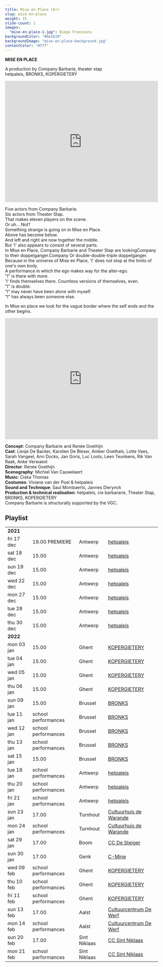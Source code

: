 ```yaml
---
title: Mise en Place (6+)
slug: mise-en-place
weight: 15
slide-count: 1
images:
  "mise-en-place-1.jpg": Diego Franssens
backgroundColor: "#0e1619"
backgroundImage: "mise-en-place-background.jpg"
contentColor: "#fff"
---
```

<style>
    #main {
        background-repeat: repeat;
    }
    .speellijst a {
      border-bottom-color: rgba(255, 255, 255, 0.4);
    }
</style>
**MISE EN PLACE**<br>

A production by Company Barbarie, theater stap<br>
hetpaleis, BRONKS, KOPERGIETERY

<iframe src="https://player.vimeo.com/video/579072479" width="100%" height="400" frameborder="0" allow="autoplay; fullscreen; picture-in-picture" allowfullscreen></iframe>

Five actors from Company Barbarie.<br>
Six actors from Theater Stap.<br>
That makes eleven players on the scene.<br>
Or uh... Not?<br>
Something strange is going on in Mise en Place.<br>
Above has become below.<br>
And left and right are now together the middle.<br>
But 'I' also appears to consist of several parts.<br>
In Mise en Place, Company Barbarie and Theater Stap are lookingCompany
to their doppelganger.Company
Or double-double-triple doppelganger.<br>
Because in the universe of Mise en Place, 'I' does not stop at the limits of one's own body.<br>
A performance in which the ego makes way for the alter-ego.<br>
"I" is there with more.<br>
'I' finds themselves there. Countless versions of themselves, even.<br>
"I" is double.<br>
“I” may never have been alone with myself.<br>
"I" has always been someone else.<br>

In Mise en place we look for the vague border where the self ends and the other begins.<br>

<iframe src="https://player.vimeo.com/video/579072869" width="100%" height="400" frameborder="0" allow="autoplay; fullscreen; picture-in-picture" allowfullscreen></iframe>

**Concept**: Company Barbarie and Renée Goethijn<br>
**Cast**: Liesje De Backer, Karolien De Bleser, Amber Goethals, Lotte Vaes, Sarah Vangeel, Ann Dockx, Jan Goris, Luc Loots, Leen Teunkens, Rik Van Raak, Anke Verwaest<br>
**Director**: Renée Goethijn<br>
**Scenography**: Michiel Van Cauwelaert<br>
**Music**: Ciska Thomas<br>
**Costumes**: Viviane van der Poel &amp; hetpaleis<br>
**Sound and Technique**: Saul Mombaerts, Jannes Dierynck<br>
**Production &amp; technical realisation**: hetpaleis, cie barbararie, Theater Stap, BRONKS, KOPERGIETERY<br>
Company Barbarie is structurally supported by the VGC.

## Playlist
<div class="table-responsive">
<table class="speellijst">
<tr><td colspan="5"><strong>2021</strong></td></tr>
<tr><td>fri 17 dec</td><td>19.00 PREMIERE</td><td>Antwerp</td><td><a href="https://www.hetpaleis.be/">hetpaleis</a></td></tr>
<tr><td>sat 18 dec</td><td>15.00</td><td>Antwerp</td><td><a href="https://www.hetpaleis.be/">hetpaleis</a></td></tr>
<tr><td>sun 19 dec</td><td>15.00</td><td>Antwerp</td><td><a href="https://www.hetpaleis.be/">hetpaleis</a></td></tr>
<tr><td>wed 22 dec</td><td>15.00</td><td>Antwerp</td><td><a href="https://www.hetpaleis.be/">hetpaleis</a></td></tr>
<tr><td>mon 27 dec</td><td>15.00</td><td>Antwerp</td><td><a href="https://www.hetpaleis.be/">hetpaleis</a></td></tr>
<tr><td>tue 28 dec</td><td>15.00</td><td>Antwerp</td><td><a href="https://www.hetpaleis.be/">hetpaleis</a></td></tr>
<tr><td>thu 30 dec</td><td>15.00</td><td>Antwerp</td><td><a href="https://www.hetpaleis.be/">hetpaleis</a></td></tr>

<tr><td colspan="5"><strong>2022</strong></td></tr>
<tr><td>mon 03 jan</td><td>15.00</td><td>Ghent</td><td><a href="https://www.kopergietery.be/">KOPERGIETERY</a></td></tr>
<tr><td>tue 04 jan</td><td>15.00</td><td>Ghent</td><td><a href="https://www.kopergietery.be/">KOPERGIETERY</a></td></tr>
<tr><td>wed 05 jan</td><td>15.00</td><td>Ghent</td><td><a href="https://www.kopergietery.be/">KOPERGIETERY</a></td></tr>
<tr><td>thu 06 jan</td><td>15.00</td><td>Ghent</td><td><a href="https://www.kopergietery.be/">KOPERGIETERY</a></td></tr>
<tr><td>sun 09 jan</td><td>15.00</td><td>Brussel</td><td><a href="https://www.bronks.be/">BRONKS</a></td></tr>
<tr><td>tue 11 jan</td><td>school performances</td><td>Brussel</td><td><a href="https://www.bronks.be/">BRONKS</a></td></tr>
<tr><td>wed 12 jan</td><td>school performances</td><td>Brussel</td><td><a href="https://www.bronks.be/">BRONKS</a></td></tr>
<tr><td>thu 13 jan</td><td>school performances</td><td>Brussel</td><td><a href="https://www.bronks.be/">BRONKS</a></td></tr>
<tr><td>sat 15 jan</td><td>15.00</td><td>Brussel</td><td><a href="https://www.bronks.be/">BRONKS</a></td></tr>
<tr><td>tue 18 jan</td><td>school performances</td><td>Antwerp</td><td><a href="https://www.hetpaleis.be/">hetpaleis</a></td></tr>
<tr><td>thu 20 jan</td><td>school performances</td><td>Antwerp</td><td><a href="https://www.hetpaleis.be/">hetpaleis</a></td></tr>
<tr><td>fri 21 jan</td><td>school performances</td><td>Antwerp</td><td><a href="https://www.hetpaleis.be/">hetpaleis</a></td></tr>
<tr><td>sun 23 jan</td><td>17.00</td><td>Turnhout</td><td><a href="https://www.warande.be/">Cultuurhuis de Warande</a></td></tr>
<tr><td>mon 24 jan</td><td>school performances</td><td>Turnhout</td><td><a href="https://www.warande.be/">Cultuurhuis de Warande</a></td></tr>
<tr><td>sat 29 jan</td><td>17.00</td><td>Boom</td><td><a href="https://www.desteigerboom.be/">CC De Steiger</a></td></tr>
<tr><td>sun 30 jan</td><td>17.00</td><td>Genk</td><td><a href="https://www.c-mine.be/">C-Mine</a></td></tr>
<tr><td>wed 09 feb</td><td>school performances</td><td>Ghent</td><td><a href="https://www.kopergietery.be/">KOPERGIETERY</a></td></tr>
<tr><td>thu 10 feb</td><td>school performances</td><td>Ghent</td><td><a href="https://www.kopergietery.be/">KOPERGIETERY</a></td></tr>
<tr><td>fri 11 feb</td><td>school performances</td><td>Ghent</td><td><a href="https://www.kopergietery.be/">KOPERGIETERY</a></td></tr>
<tr><td>sun 13 feb</td><td>17.00</td><td>Aalst</td><td><a href="https://www.ccdewerf.be/">Cultuurcentrum De Werf</a></td></tr>
<tr><td>mon 14 feb</td><td>school performances</td><td>Aalst</td><td><a href="https://www.ccdewerf.be/">Cultuurcentrum De Werf</a></td></tr>
<tr><td>sun 20 feb</td><td>17.00</td><td>Sint Niklaas</td><td><a href="https://www.ccsint-niklaas.be/">CC Sint Niklaas</a></td></tr>
<tr><td>mon 21 feb</td><td>school performances</td><td>Sint Niklaas</td><td><a href="https://www.ccsint-niklaas.be/">CC Sint Niklaas</a></td></tr>  

</table>
</div>
  
